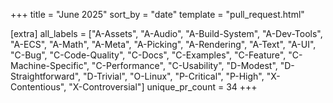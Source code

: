 +++
title = "June 2025"
sort_by = "date"
template = "pull_request.html"

[extra]
all_labels = ["A-Assets", "A-Audio", "A-Build-System", "A-Dev-Tools", "A-ECS", "A-Math", "A-Meta", "A-Picking", "A-Rendering", "A-Text", "A-UI", "C-Bug", "C-Code-Quality", "C-Docs", "C-Examples", "C-Feature", "C-Machine-Specific", "C-Performance", "C-Usability", "D-Modest", "D-Straightforward", "D-Trivial", "O-Linux", "P-Critical", "P-High", "X-Contentious", "X-Controversial"]
unique_pr_count = 34
+++
